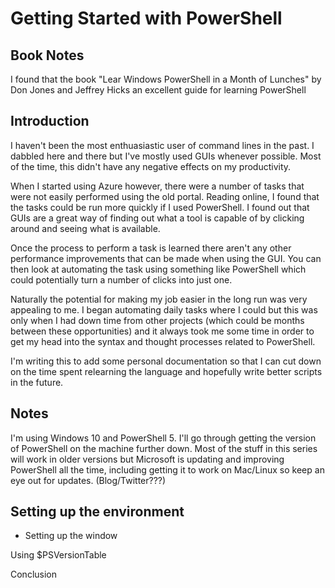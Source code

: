 # Getting Started with PowerShell

## Book Notes

I found that the book "Lear Windows PowerShell in a Month of Lunches" by Don Jones and Jeffrey Hicks an excellent guide for learning PowerShell

## Introduction

I haven't been the most enthuasiastic user of command lines in the past. I dabbled here and there but I've mostly used GUIs whenever possible. Most of the time, this didn't have any negative effects on my productivity.

When I started using Azure however, there were a number of tasks that were not easily performed using the old portal. Reading online, I found that the tasks could be run more quickly if I used PowerShell. I found out that GUIs are a great way of finding out what a tool is capable of by clicking around and seeing what is available.

Once the process to perform a task is learned there aren't any other performance improvements that can be made when using the GUI. You can then look at automating the task using something like PowerShell which could potentially turn a number of clicks into just one.

Naturally the potential for making my job easier in the long run was very appealing to me. I began automating daily tasks where I could but this was only when I had down time from other projects (which could be months between these opportunities) and it always took me some time in order to get my head into the syntax and thought processes related to PowerShell.

I'm writing this to add some personal documentation so that I can cut down on the time spent relearning the language and hopefully write better scripts in the future.

## Notes

I'm using Windows 10 and PowerShell 5. I'll go through getting the version of PowerShell on the machine further down. Most of the stuff in this series will work in older versions but Microsoft is updating and improving PowerShell all the time, including getting it to work on Mac/Linux so keep an eye out for updates. (Blog/Twitter???)

## Setting up the environment

- Setting up the window


Using $PSVersionTable

Conclusion